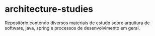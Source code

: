 # architecture-studies

Repositório contendo diversos materiais de estudo sobre arquitura de software, java, spring e processos de desenvolvimento em geral.
